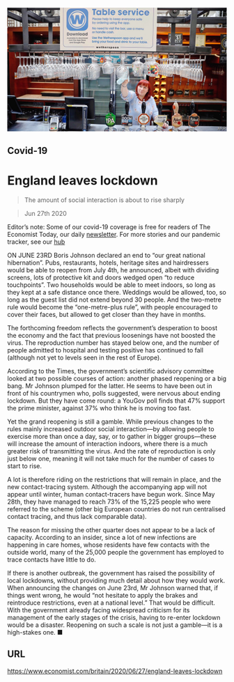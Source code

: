 ![](./images/20200627_BRP003_0.jpg)

## Covid-19

# England leaves lockdown

> The amount of social interaction is about to rise sharply

> Jun 27th 2020

Editor’s note: Some of our covid-19 coverage is free for readers of The Economist Today, our daily [newsletter](https://www.economist.com/https://my.economist.com/user#newsletter). For more stories and our pandemic tracker, see our [hub](https://www.economist.com//news/2020/03/11/the-economists-coverage-of-the-coronavirus)

ON JUNE 23RD Boris Johnson declared an end to “our great national hibernation”. Pubs, restaurants, hotels, heritage sites and hairdressers would be able to reopen from July 4th, he announced, albeit with dividing screens, lots of protective kit and doors wedged open “to reduce touchpoints”. Two households would be able to meet indoors, so long as they kept at a safe distance once there. Weddings would be allowed, too, so long as the guest list did not extend beyond 30 people. And the two-metre rule would become the “one-metre-plus rule”, with people encouraged to cover their faces, but allowed to get closer than they have in months.

The forthcoming freedom reflects the government’s desperation to boost the economy and the fact that previous loosenings have not boosted the virus. The reproduction number has stayed below one, and the number of people admitted to hospital and testing positive has continued to fall (although not yet to levels seen in the rest of Europe).

According to the Times, the government’s scientific advisory committee looked at two possible courses of action: another phased reopening or a big bang. Mr Johnson plumped for the latter. He seems to have been out in front of his countrymen who, polls suggested, were nervous about ending lockdown. But they have come round: a YouGov poll finds that 47% support the prime minister, against 37% who think he is moving too fast.

Yet the grand reopening is still a gamble. While previous changes to the rules mainly increased outdoor social interaction—by allowing people to exercise more than once a day, say, or to gather in bigger groups—these will increase the amount of interaction indoors, where there is a much greater risk of transmitting the virus. And the rate of reproduction is only just below one, meaning it will not take much for the number of cases to start to rise.

A lot is therefore riding on the restrictions that will remain in place, and the new contact-tracing system. Although the accompanying app will not appear until winter, human contact-tracers have begun work. Since May 28th, they have managed to reach 73% of the 15,225 people who were referred to the scheme (other big European countries do not run centralised contact tracing, and thus lack comparable data).

The reason for missing the other quarter does not appear to be a lack of capacity. According to an insider, since a lot of new infections are happening in care homes, whose residents have few contacts with the outside world, many of the 25,000 people the government has employed to trace contacts have little to do.

If there is another outbreak, the government has raised the possibility of local lockdowns, without providing much detail about how they would work. When announcing the changes on June 23rd, Mr Johnson warned that, if things went wrong, he would “not hesitate to apply the brakes and reintroduce restrictions, even at a national level.” That would be difficult. With the government already facing widespread criticism for its management of the early stages of the crisis, having to re-enter lockdown would be a disaster. Reopening on such a scale is not just a gamble—it is a high-stakes one. ■

## URL

https://www.economist.com/britain/2020/06/27/england-leaves-lockdown
